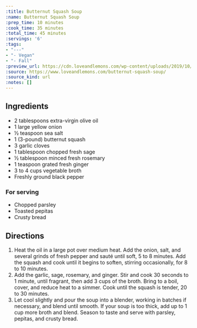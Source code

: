 ```yaml
---
:title: Butternut Squash Soup
:name: Butternut Squash Soup
:prep_time: 10 minutes
:cook_time: 35 minutes
:total_time: 45 minutes
:servings: '6'
:tags:
- "---"
- "- Vegan"
- "- Fall"
:preview_url: https://cdn.loveandlemons.com/wp-content/uploads/2019/10/butternut-squash-soup-recipe-150x150.jpg
:source: https://www.loveandlemons.com/butternut-squash-soup/
:source_kind: url
:notes: []
---
```


## Ingredients
- 2 tablespoons extra-virgin olive oil
- 1 large yellow onion
- ½ teaspoon sea salt
- 1  (3-pound) butternut squash
- 3  garlic cloves
- 1 tablespoon chopped fresh sage
- ½ tablespoon minced fresh rosemary
- 1 teaspoon grated fresh ginger
- 3 to 4 cups vegetable broth
- Freshly ground black pepper

### For serving
- Chopped parsley
- Toasted pepitas
- Crusty bread


## Directions
1. Heat the oil in a large pot over medium heat. Add the onion, salt, and several grinds of fresh pepper and sauté until soft, 5 to 8 minutes. Add the squash and cook until it begins to soften, stirring occasionally, for 8 to 10 minutes.
2. Add the garlic, sage, rosemary, and ginger. Stir and cook 30 seconds to 1 minute, until fragrant, then add 3 cups of the broth. Bring to a boil, cover, and reduce heat to a simmer. Cook until the squash is tender, 20 to 30 minutes.
3. Let cool slightly and pour the soup into a blender, working in batches if necessary, and blend until smooth. If your soup is too thick, add up to 1 cup more broth and blend. Season to taste and serve with parsley, pepitas, and crusty bread.

